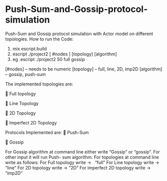 # Push-Sum-and-Gossip-protocol-simulation
Push-Sum and Gossip protocol simulation with Actor model on different topologies.
How to run the Code:

1. mix escript.build
2. escript ./project2 [ #nodes ] [topology] [algorithm]
3. eg .escript ./project2 50 full gossip

[#nodes] – needs to be numeric
[topology] – full, line, 2D, imp2D
[algorithm] – gossip, push-sum


The implemented topologies are:

 Full topology

 Line Topology

 2D Topology

 Imperfect 2D Topology

Protocols Implemented are:
 Push-Sum

 Gossip


For Gossip algorithm at command line either write “Gossip” or “gossip”. For other input it will run Push-
sum algorithm.
For topologies at command line write as follows:
For Full topology write -&gt;   “full”
For Line topology write -&gt; “line”
For 2D topology write -&gt; “2D”
For imperfect 2D topology write -&gt; “imp2D”
